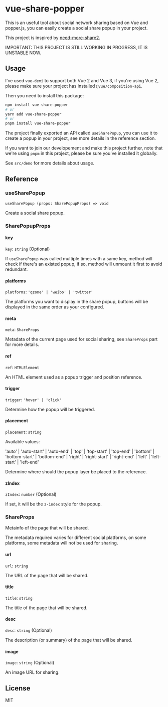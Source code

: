 # vue-share-popper

This is an useful tool about social network sharing based on Vue and popper.js, you can easily create a social share popup in your project.

This project is inspired by [need-more-share2](https://github.com/revir/need-more-share2).

IMPORTANT: THIS PROJECT IS STILL WORKING IN PROGRESS, IT IS UNSTABLE NOW.

## Usage

I've used `vue-demi` to support both Vue 2 and Vue 3, if you're using Vue 2, please make sure your project has installed `@vue/composition-api`.

Then you need to install this package:

```bash
npm install vue-share-popper
# or
yarn add vue-share-popper
# or
pnpm install vue-share-popper
```

The project finally exported an API called `useSharePopup`, you can use it to create a popup in your project, see more details in the reference section.

If you want to join our developement and make this project further, note that we're using `pnpm` in this project, please be sure you've installed it globally.

See `src/demo` for more details about usage.

## Reference

### useSharePopup

`useSharePopup (props: SharePopupProps) => void`

Create a social share popup.

### SharePopupProps

#### key

`key`: `string` (Optional)

If `useSharePopup` was called multiple times with a same key, method will check if there's an existed popup, if so, method will unmount it first to avoid redundant.

#### platforms

`platforms`: `'qzone' | 'weibo' | 'twitter'`

The platforms you want to display in the share popup, buttons will be displayed in the same order as your configured.

#### meta

`meta`: `ShareProps`

Metadata of the current page used for social sharing, see `ShareProps` part for more details.

#### ref

`ref`: `HTMLElement`

An HTML element used as a popup trigger and position reference.

#### trigger

`trigger`: `'hover' | 'click'`

Determine how the popup will be triggered.

#### placement

`placement`: `string`

Available values:

'auto'
| 'auto-start'
| 'auto-end'
| 'top'
| 'top-start'
| 'top-end'
| 'bottom'
| 'bottom-start'
| 'bottom-end'
| 'right'
| 'right-start'
| 'right-end'
| 'left'
| 'left-start'
| 'left-end'

Determine where should the popup layer be placed to the reference.

#### zIndex

`zIndex`: `number` (Optional)

If set, it will be the `z-index` style for the popup.

### ShareProps

Metainfo of the page that will be shared.

The metadata required varies for different social platforms, on some platforms, some metadata will not be used for sharing.

#### url

`url`: `string`

The URL of the page that will be shared.

#### title

`title`: `string`

The title of the page that will be shared.

#### desc

`desc`: `string` (Optional)

The description (or summary) of the page that will be shared.

#### image

`image`: `string` (Optional)

An image URL for sharing.

## License

MIT
